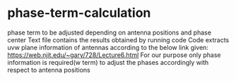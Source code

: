 # phase-term-calculation
phase term to be adjusted depending on antenna positions and phase center
Text file contains the results obtained by running code
Code extracts uvw plane information of antennas according to the below link given:
https://web.njit.edu/~gary/728/Lecture6.html
For our purpose only phase information is required(w term) to adjust the phases accordingly with respect to antenna positions
